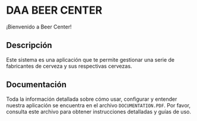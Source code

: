 # DAA BEER CENTER

¡Bienvenido a Beer Center!

## Descripción

Este sistema es una aplicación que te permite gestionar una serie de fabricantes de cerveza y sus respectivas cervezas.

## Documentación

Toda la información detallada sobre cómo usar, configurar y entender nuestra aplicación se encuentra en el archivo `DOCUMENTATION.PDF`. Por favor, consulta este archivo para obtener instrucciones detalladas y guías de uso.

